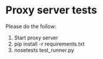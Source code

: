 # Proxy server tests

Please do the follow:
1. Start proxy server
2. pip install -r requirements.txt
3. nosetests test_runner.py
